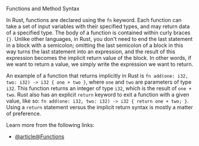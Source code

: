  Functions and Method Syntax

In Rust, functions are declared using the `fn` keyword. Each function can take a set of input variables with their specified types, and may return data of a specified type. The body of a function is contained within curly braces `{}`. Unlike other languages, in Rust, you don't need to end the last statement in a block with a semicolon; omitting the last semicolon of a block in this way turns the last statement into an expression, and the result of this expression becomes the implicit return value of the block. In other words, if we want to return a value, we simply write the expression we want to return.

An example of a function that returns implicitly in Rust is `fn add(one: i32, two: i32) -> i32 { one + two }`, where `one` and `two` are parameters of type `i32`. This function returns an integer of type `i32`, which is the result of `one + two`. Rust also has an explicit `return` keyword to exit a function with a given value, like so: `fn add(one: i32, two: i32) -> i32 { return one + two; }`. Using a `return` statement versus the implicit return syntax is mostly a matter of preference.

Learn more from the following links:

- [@article@Functions](https://rust-book.cs.brown.edu/ch03-03-how-functions-work.html)
